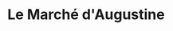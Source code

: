 ---
title: "Le Marché d'Augustine"
url: /saint-maximin-la-sainte-baume/le-marche-daugustine/
shop: légumes
---